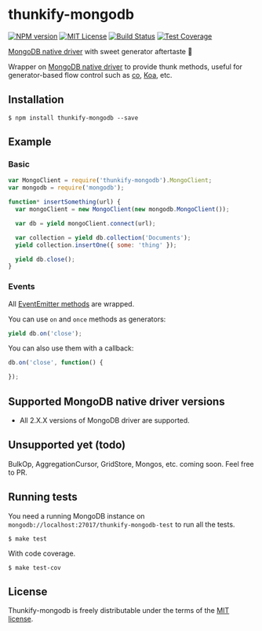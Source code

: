 # thunkify-mongodb
[![NPM version][npm-version-image]][npm-url]
[![MIT License][license-image]][license-url]
[![Build Status][travis-image]][travis-url]
[![Test Coverage][coveralls-image]][coveralls-url]

[MongoDB native driver](mongodb-native) with sweet generator aftertaste :lollipop:

Wrapper on [MongoDB native driver](mongodb-native) to provide thunk methods, useful for generator-based flow control such as [co](co), [Koa](koa), etc.

## Installation

```
$ npm install thunkify-mongodb --save
```

## Example

### Basic

```js
var MongoClient = require('thunkify-mongodb').MongoClient;
var mongodb = require('mongodb');

function* insertSomething(url) {
  var mongoClient = new MongoClient(new mongodb.MongoClient());

  var db = yield mongoClient.connect(url);

  var collection = yield db.collection('Documents');
  yield collection.insertOne({ some: 'thing' });

  yield db.close();
}
```

### Events

All [EventEmitter methods](event-emitter) are wrapped.

You can use `on` and `once` methods as generators:

```js
yield db.on('close');
```

You can also use them with a callback:

```js
db.on('close', function() {

});
```

## Supported MongoDB native driver versions

* All 2.X.X versions of MongoDB driver are supported.

## Unsupported yet (todo)

BulkOp, AggregationCursor, GridStore, Mongos, etc. coming soon. Feel free to PR.

## Running tests

You need a running MongoDB instance on `mongodb://localhost:27017/thunkify-mongodb-test` to run all the tests.

```
$ make test
```

With code coverage.

```
$ make test-cov
```

## License

Thunkify-mongodb is freely distributable under the terms of the [MIT license](LICENSE).

[mongodb-native]: http://mongodb.github.io/node-mongodb-native/
[co]: https://github.com/visionmedia/co
[koa]: http://koajs.com/
[event-emitter]: https://iojs.org/api/events.html#events_class_events_eventemitter

[license-image]: http://img.shields.io/badge/license-MIT-blue.svg?style=flat
[license-url]: LICENSE

[npm-url]: https://npmjs.org/package/thunkify-mongodb
[npm-version-image]: http://img.shields.io/npm/v/thunkify-mongodb.svg?style=flat

[travis-url]: http://travis-ci.org/yvele/node-thunkify-mongodb
[travis-image]: http://img.shields.io/travis/yvele/node-thunkify-mongodb.svg?style=flat

[coveralls-url]: https://coveralls.io/r/yvele/node-thunkify-mongodb
[coveralls-image]: https://img.shields.io/coveralls/yvele/node-thunkify-mongodb.svg?style=flat

